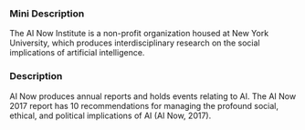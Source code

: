 ### Mini Description

The AI Now Institute is a non-profit organization housed at New York University, which produces interdisciplinary research on the social implications of artificial intelligence.

### Description

AI Now produces annual reports and holds events relating to AI. The AI Now 2017 report has 10 recommendations for managing the profound social, ethical, and political implications of AI (AI Now, 2017).
